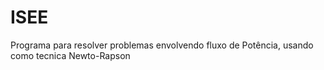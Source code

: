 # ISEE
Programa para resolver problemas envolvendo fluxo de Potência, usando como tecnica Newto-Rapson
